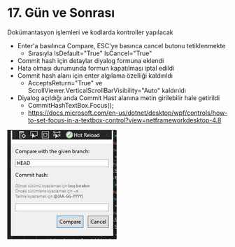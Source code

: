 # 17. Gün ve Sonrası

Dokümantasyon işlemleri ve kodlarda kontroller yapılacak

- Enter'a basılınca Compare, ESC'ye basınca cancel butonu tetiklenmekte
    - Sırasıyla IsDefault="True" IsCancel="True"
- Commit hash için detaylar diyalog formuna eklendi
- Hata olması durumunda formun kapatılması iptal edildi
- Commit hash alanı için enter algılama özelliği kaldırıldı
    - AcceptsReturn="True" ve  ScrollViewer.VerticalScrollBarVisibility="Auto" kaldırıldı
- Diyalog açıldığı anda Commit Hast alanına metin girilebilir hale getirildi
    - CommitHashTextBox.Focus();
    - https://docs.microsoft.com/en-us/dotnet/desktop/wpf/controls/how-to-set-focus-in-a-textbox-control?view=netframeworkdesktop-4.8

![](vsix_design_differ_dailog.png)